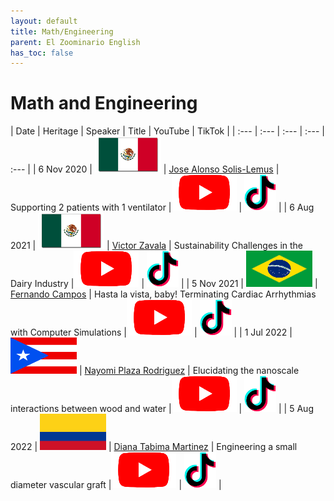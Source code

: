 ```yaml
---
layout: default
title: Math/Engineering
parent: El Zoominario English
has_toc: false
---
```


# Math and Engineering


| Date | Heritage | Speaker | Title | YouTube | TikTok | 
| :---   | :--- | :--- | :---  | :--- | 
| 6 Nov 2020 | ![](../../assets/pics/flags/mexico.png) | [Jose Alonso Solis-Lemus](https://solislemuslab.github.io/el-zoominario/topics/math-eng/jasolislemus.html) | Supporting 2 patients with 1 ventilator |[![youtube (653k)](../../assets/icons16/youtube.png)](https://youtu.be/MeFT0wUmkvw) | [![tiktok (653k)](../../assets/icons16/tiktok.png)](https://www.tiktok.com/@latinxinstem/video/7081432005249977646) |
| 6 Aug 2021 | ![](../../assets/pics/flags/mexico.png) | [Victor Zavala](https://solislemuslab.github.io/el-zoominario/topics/math-eng/victorzavala.html) | Sustainability Challenges in the Dairy Industry |[![youtube (653k)](../../assets/icons16/youtube.png)](https://www.youtube.com/watch?v=0NxHs_YeHsI) | [![tiktok (653k)](../../assets/icons16/tiktok.png)](https://www.tiktok.com/@latinxinstem/video/7081464790844968235) |
| 5 Nov 2021 | ![](../../assets/pics/flags/brasil.png)  | [Fernando Campos](https://solislemuslab.github.io/el-zoominario/topics/math-eng/fernandocampos.html) | Hasta la vista, baby! Terminating Cardiac Arrhythmias with Computer Simulations |[![youtube (653k)](../../assets/icons16/youtube.png)](https://youtu.be/2wV4TRjUp90) | [![tiktok (653k)](../../assets/icons16/tiktok.png)](https://www.tiktok.com/@latinxinstem/video/7081819687222316331) | 
| 1 Jul 2022 | ![](../../assets/pics/flags/puertorico.png) | [Nayomi Plaza Rodriguez](https://solislemuslab.github.io/el-zoominario/topics/math-eng/nayomiplaza.html) | Elucidating the nanoscale interactions between wood and water |[![youtube (653k)](../../assets/icons16/youtube.png)](https://youtu.be/4UhqhPHb0z8) | [![tiktok (653k)](../../assets/icons16/tiktok.png)](https://www.tiktok.com/@latinxinstem/video/7115526678255815979) |
| 5 Aug 2022 | ![](../../assets/pics/flags/colombia.png) | [Diana Tabima Martinez](https://solislemuslab.github.io/el-zoominario/topics/math-eng/dianatabima.html) | Engineering a small diameter vascular graft |[![youtube (653k)](../../assets/icons16/youtube.png)](https://youtu.be/_VN90TWkQnQ) | [![tiktok (653k)](../../assets/icons16/tiktok.png)](https://www.tiktok.com/@latinxinstem/video/7128558809965940014) | 